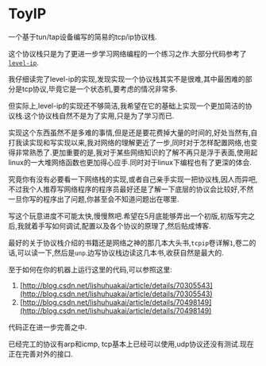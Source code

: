 # ToyIP
一个基于tun/tap设备编写的简易的tcp/ip协议栈.

这个协议栈只是为了更进一步学习网络编程的一个练习之作.大部分代码参考了[`level-ip`](https://github.com/saminiir/level-ip).

我仔细读完了level-ip的实现,发现实现一个协议栈其实不是很难,其中最困难的部分是tcp协议,毕竟它是一个状态机,要考虑的情况非常多.

但实际上,level-ip的实现还不够简洁,我希望在它的基础上实现一个更加简洁的协议栈.这个协议栈自然不是为了实用,只是为了学习而已.

实现这个东西虽然不是多难的事情,但是还是要花费掉大量的时间的,好处当然有,自打我读实现和写实现以来,我对网络的理解更近了一步,同时对于怎样配置网络,也变得非常熟悉了.更加重要的是,我对于某些网络知识的了解不再只是浮于表面,使用起linux的一大堆网络函数也更加得心应手.同时对于linux下编程也有了更深的体会.

究竟你有没有必要看一下网络栈的实现,或者自己亲手实现一把协议栈,因人而异吧,不过我个人推荐写网络程序的程序员最好还是了解一下底层的协议会比较好,不然一旦你写的程序出了问题,你甚至会不知道问题出在哪里.

写这个玩意进度不可能太快,慢慢熬吧.希望在5月底能够弄出一个初版,初版写完之后,我就着手写如何调试,配置以及各个协议的原理了,然后贴成博客.


最好的关于协议栈介绍的书籍还是网络之神的那几本大头书,`tcpip`卷详解`1`,卷二的话,可以读一下,然后是`unp`.边写协议栈边读这几本书,收获自然是最大的.


至于如何在你的机器上运行这里的代码,可以参照这里:
1. [http://blog.csdn.net/lishuhuakai/article/details/70305543](http://blog.csdn.net/lishuhuakai/article/details/70305543)
2. [http://blog.csdn.net/lishuhuakai/article/details/70498149](http://blog.csdn.net/lishuhuakai/article/details/70498149)

代码正在进一步完善之中.

已经完工的协议有arp和icmp, tcp基本上已经可以使用,udp协议还没有测试.现在正在完善对外的接口.